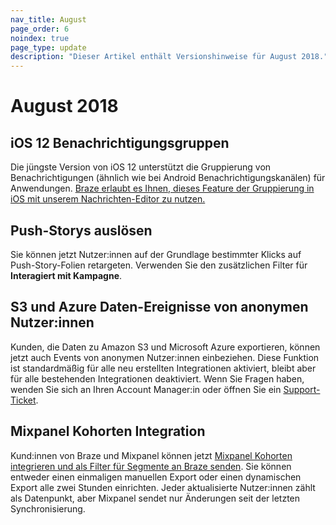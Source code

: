 ```yaml
---
nav_title: August
page_order: 6
noindex: true
page_type: update
description: "Dieser Artikel enthält Versionshinweise für August 2018."
---
```

# August 2018

## iOS 12 Benachrichtigungsgruppen

Die jüngste Version von iOS 12 unterstützt die Gruppierung von Benachrichtigungen (ähnlich wie bei Android Benachrichtigungskanälen) für Anwendungen. [Braze erlaubt es Ihnen, dieses Feature der Gruppierung in iOS mit unserem Nachrichten-Editor zu nutzen.]({{site.baseurl}}/user_guide/message_building_by_channel/push/creating_a_push_message/#notification-groups)

## Push-Storys auslösen

Sie können jetzt Nutzer:innen auf der Grundlage bestimmter Klicks auf Push-Story-Folien retargeten. Verwenden Sie den zusätzlichen Filter für **Interagiert mit Kampagne**.

## S3 und Azure Daten-Ereignisse von anonymen Nutzer:innen

Kunden, die Daten zu Amazon S3 und Microsoft Azure exportieren, können jetzt auch Events von anonymen Nutzer:innen einbeziehen. Diese Funktion ist standardmäßig für alle neu erstellten Integrationen aktiviert, bleibt aber für alle bestehenden Integrationen deaktiviert. Wenn Sie Fragen haben, wenden Sie sich an Ihren Account Manager:in oder öffnen Sie ein [Support-Ticket]({{site.baseurl}}/braze_support/).

## Mixpanel Kohorten Integration

Kund:innen von Braze und Mixpanel können jetzt [Mixpanel Kohorten integrieren und als Filter für Segmente an Braze senden]({{site.baseurl}}/partners/insights/behavioral_analytics/mixpanel_for_currents/#mixpanel-cohort-import). Sie können entweder einen einmaligen manuellen Export oder einen dynamischen Export alle zwei Stunden einrichten. Jeder aktualisierte Nutzer:innen zählt als Datenpunkt, aber Mixpanel sendet nur Änderungen seit der letzten Synchronisierung.

